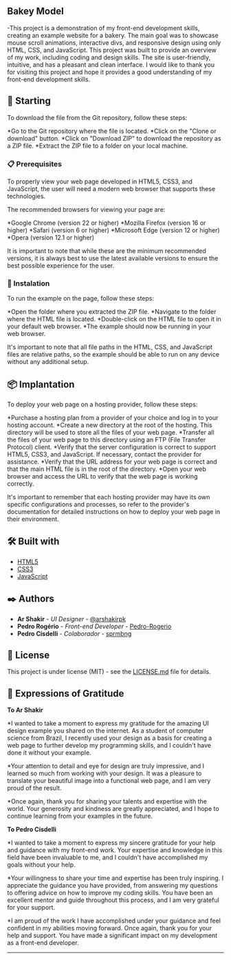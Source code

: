 ## Bakey Model

-This project is a demonstration of my front-end development skills, creating an example website for a bakery. The main goal was to showcase mouse scroll animations, interactive divs, and responsive design using only HTML, CSS, and JavaScript. This project was built to provide an overview of my work, including coding and design skills. The site is user-friendly, intuitive, and has a pleasant and clean interface. I would like to thank you for visiting this project and hope it provides a good understanding of my front-end development skills.

## 🚀 Starting

To download the file from the Git repository, follow these steps:

*Go to the Git repository where the file is located.
*Click on the "Clone or download" button.
*Click on "Download ZIP" to download the repository as a ZIP file.
*Extract the ZIP file to a folder on your local machine.

### 📋 Prerequisites

To properly view your web page developed in HTML5, CSS3, and JavaScript, the user will need a modern web browser that supports these technologies.

The recommended browsers for viewing your page are:

*Google Chrome (version 22 or higher)
*Mozilla Firefox (version 16 or higher)
*Safari (version 6 or higher)
*Microsoft Edge (version 12 or higher)
*Opera (version 12.1 or higher)

It is important to note that while these are the minimum recommended versions, it is always best to use the latest available versions to ensure the best possible experience for the user.

### 🔧 Instalation

To run the example on the page, follow these steps:

*Open the folder where you extracted the ZIP file.
*Navigate to the folder where the HTML file is located.
*Double-click on the HTML file to open it in your default web browser.
*The example should now be running in your web browser.

It's important to note that all file paths in the HTML, CSS, and JavaScript files are relative paths, so the example should be able to run on any device without any additional setup.

## 📦 Implantation

To deploy your web page on a hosting provider, follow these steps:

*Purchase a hosting plan from a provider of your choice and log in to your hosting account.
*Create a new directory at the root of the hosting. This directory will be used to store all the files of your web page.
*Transfer all the files of your web page to this directory using an FTP (File Transfer Protocol) client.
*Verify that the server configuration is correct to support HTML5, CSS3, and JavaScript. If necessary, contact the provider for assistance.
*Verify that the URL address for your web page is correct and that the main HTML file is in the root of the directory.
*Open your web browser and access the URL to verify that the web page is working correctly.

It's important to remember that each hosting provider may have its own specific configurations and processes, so refer to the provider's documentation for detailed instructions on how to deploy your web page in their environment.

## 🛠️ Built with

* [HTML5](https://html.spec.whatwg.org/multipage/)
* [CSS3](https://www.w3.org/Style/CSS/Overview.en.html)
* [JavaScript](https://developer.mozilla.org/pt-BR/docs/Web/JavaScript)

## ✒️ Authors

* **Ar Shakir** - *UI Designer* - [@arshakirpk](https://www.instagram.com/arshakirpk/)
* **Pedro Rogério** - *Front-end Developer* - [Pedro-Rogerio](https://github.com/Pedro-Rogerio)
* **Pedro Cisdelli** - *Colaborador* - [sprmbng](https://github.com/sprmbng)

## 📄 License

This project is under license (MIT) - see the [LICENSE.md](https://github.com/Pedro-Rogerio/projectBakery/blob/main/LICENSE.MD) file for details.

## 🎁 Expressions of Gratitude

**To Ar Shakir**

*I wanted to take a moment to express my gratitude for the amazing UI design example you shared on the internet. As a student of computer science from Brazil, I recently used your design as a basis for creating a web page to further develop my programming skills, and I couldn't have done it without your example.

*Your attention to detail and eye for design are truly impressive, and I learned so much from working with your design. It was a pleasure to translate your beautiful image into a functional web page, and I am very proud of the result.

*Once again, thank you for sharing your talents and expertise with the world. Your generosity and kindness are greatly appreciated, and I hope to continue learning from your examples in the future.

**To Pedro Cisdelli**

*I wanted to take a moment to express my sincere gratitude for your help and guidance with my front-end work. Your expertise and knowledge in this field have been invaluable to me, and I couldn't have accomplished my goals without your help.

*Your willingness to share your time and expertise has been truly inspiring. I appreciate the guidance you have provided, from answering my questions to offering advice on how to improve my coding skills. You have been an excellent mentor and guide throughout this process, and I am very grateful for your support.

*I am proud of the work I have accomplished under your guidance and feel confident in my abilities moving forward. Once again, thank you for your help and support. You have made a significant impact on my development as a front-end developer.

---
